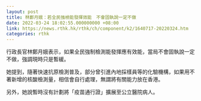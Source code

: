 ```yaml
---
layout: post
title: 林鄭月娥：若全民強檢能發揮效能　不會固執說一定不做
date: 2022-03-24 18:02:55.000000000 +08:00
link: https://news.rthk.hk/rthk/ch/component/k2/1640717-20220324.htm
categories: rthk
---
```


行政長官林鄭月娥表示，如果全民強制檢測能發揮應有效能，當局不會固執說一定不做，強調現時只是暫緩。

她提到，隨著快速抗原檢測普及，部分曾引進內地採樣員等的化驗機構，如果用不著新增的核酸檢測量，相信會自行處理，無謂將有關能力放在香港。

另外，她說暫時沒有計劃將「疫苗通行證」擴展至公立醫院病人。
